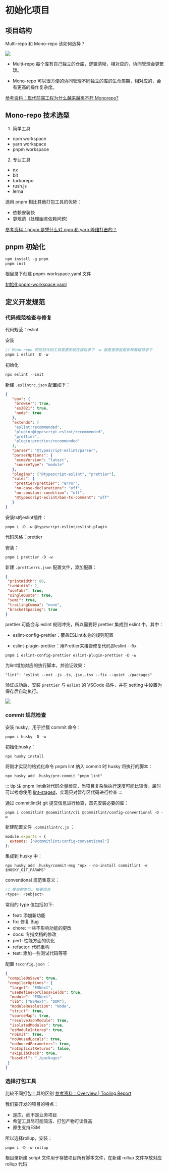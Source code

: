 # 初始化项目

## 项目结构

Multi-repo 和 Mono-repo 该如何选择？

<Image src='./images/init-1.png' />

- Multi-repo 每个库有自己独立的仓库，逻辑清晰，相对应的，协同管理会更繁琐。

- Mono-repo 可以很方便的协同管理不同独立的库的生命周期，相对应的，会有更高的操作复杂度。


[参考资料：现代前端工程为什么越来越离不开 Monorepo?](https://juejin.cn/post/6944877410827370504)

## Mono-repo 技术选型

1. 简单工具 

- npm workspace
- yarn workspace
- pnpm workspace

2. 专业工具

- nx
- bit
- turborepo
- rush.js
- lerna

选用 pnpm 相比其他打包工具的优势：

- 依赖安装快
- 更规范（处理幽灵依赖问题）

[参考资料：pnpm 是凭什么对 npm 和 yarn 降维打击的？](https://juejin.cn/post/7127295203177676837)

## pnpm 初始化

```js
npm install -g pnpm
pnpm init
```

根目录下创建 pnpm-workspace.yaml 文件

[初始化pnpm-workspace.yaml](https://pnpm.io/zh/pnpm-workspace_yaml)

## 定义开发规范

### 代码规范检查与修复

代码规范：eslint

安装

```js
// Mono-repo 的项目代码工具需要安装在根目录下 -w 就是意思就是安转载根目录下
pnpm i eslint -D -w
```

初始化

```js
npx eslint --init
```

新建 `.eslintrc.json` 配置如下：

```json
{
   "env": {
    "browser": true,
    "es2021": true,
    "node": true
   },
   "extends": [
    "eslint:recommended",
    "plugin:@typescript-eslint/recommended",
    "prettier",
    "plugin:prettier/recommended"
   ],
   "parser": "@typescript-eslint/parser",
   "parserOptions": {
    "ecmaVersion": "latest",
    "sourceType": "module"
   },
   "plugins": ["@typescript-eslint", "prettier"],
   "rules": {
    "prettier/prettier": "error",
    "no-case-declarations": "off",
    "no-constant-condition": "off",
    "@typescript-eslint/ban-ts-comment": "off"
   }
}
```

安装ts的eslint插件：

```shell
pnpm i -D -w @typescript-eslint/eslint-plugin 
```

代码风格：prettier

安装：

```shell
pnpm i prettier -D -w
```

新建 `.prettierrc.json` 配置文件，添加配置：

```json
{
 "printWidth": 80,
 "tabWidth": 2,
 "useTabs": true,
 "singleQuote": true,
 "semi": true,
 "trailingComma": "none",
 "bracketSpacing": true
}
```

prettier 可能会与 eslint 规则冲突，所以需要将 prettier 集成到 eslint 中，其中：

- eslint-config-prettier：覆盖ESLint本身的规则配置

- eslint-plugin-prettier：用Prettier来接管修复代码即eslint --fix

```shell
pnpm i eslint-config-prettier eslint-plugin-prettier -D -w
```

为lint增加对应的执行脚本，并验证效果：

```shell
"lint": "eslint --ext .js .ts,.jsx,.tsx --fix --quiet ./packages"
```

验证成功后，安装 `prettier` 与 `eslint` 的 VSCode 插件，并在 setting 中设置为保存后自动执行。

![](./images/init-2.png)

### commit 规范检查

安装 husky，用于拦截 commit 命令：

```shell
pnpm i husky -D -w
```

初始化husky：

```shell
npx husky install
```

将刚才实现的格式化命令 pnpm lint 纳入 commit 时 husky 将执行的脚本：

```shell
npx husky add .husky/pre-commit "pnpm lint"
```

::: tip 注
pnpm lint会对代码全量检查，当项目复杂后执行速度可能比较慢，届时可以考虑使用  [lint-staged](https://github.com/okonet/lint-staged)，实现只对暂存区代码进行检查
:::

通过 commitlint对 git 提交信息进行检查，首先安装必要的库：

```shell
pnpm i commitlint @commitlint/cli @commitlint/config-conventional -D -w
```

新建配置文件 `.commitlintrc.js` ：

```js
module.exports = {
  extends: ["@commitlint/config-conventional"]
}; 
```

集成到 husky 中：

```shell
npx husky add .husky/commit-msg "npx --no-install commitlint -e $HUSKY_GIT_PARAMS"
```

conventional 规范集意义：

```js
// 提交的类型: 摘要信息
<type>: <subject>
```

常用的 type 值包括如下:

- feat: 添加新功能
- fix: 修复 Bug
- chore: 一些不影响功能的更改
- docs: 专指文档的修改
- perf: 性能方面的优化
- refactor: 代码重构
- test: 添加一些测试代码等等

配置 `tsconfig.json` ：

```json
{
 "compileOnSave": true,
 "compilerOptions": {
  "target": "ESNext",
  "useDefineForClassFields": true,
  "module": "ESNext",
  "lib": ["ESNext", "DOM"],
  "moduleResolution": "Node",
  "strict": true,
  "sourceMap": true,
  "resolveJsonModule": true,
  "isolatedModules": true,
  "esModuleInterop": true,
  "noEmit": true,
  "noUnusedLocals": true,
  "noUnusedParameters": true,
  "noImplicitReturns": false,
  "skipLibCheck": true,
  "baseUrl": "./packages"
 }
}
```

### 选择打包工具

比较不同打包工具的区别 [参考资料：Overview | Tooling.Report](https://bundlers.tooling.report/)

我们要开发的项目的特点：

- 是库，而不是业务项目
- 希望工具尽可能简洁、打包产物可读性高
- 原生支持ESM

所以选择rollup，安装：

```shell
pnpm i -D -w rollup
```

根目录新建 script 文件用于存放项目所有脚本文件，在新建 rollup 文件存放对应 rollup 代码


